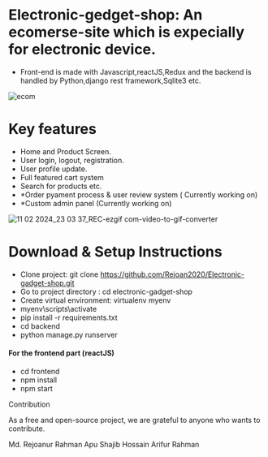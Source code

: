 # Electronic-gedget-shop: An ecomerse-site which is expecially for electronic device.

- Front-end is made with Javascript,reactJS,Redux and the backend is handled by Python,django rest framework,Sqlite3 etc.


![ecom](https://github.com/Rejoan2020/Electronic-gadget-shop/assets/63773925/34c41aa1-d90a-4a33-bdf8-cf0268be16ad)

# Key features
- Home and Product Screen.
- User login, logout, registration.
- User profile update.
- Full featured cart system
- Search for products etc.
- *Order pyament process & user review system ( Currently working on)
- *Custom admin panel (Currently working on)
  
![11 02 2024_23 03 37_REC-ezgif com-video-to-gif-converter](https://github.com/Rejoan2020/Electronic-gadget-shop/assets/63773925/c49060f6-387d-4fb8-91ad-8c1d6379f5b8)

# Download & Setup Instructions
- Clone project: git clone https://github.com/Rejoan2020/Electronic-gadget-shop.git
- Go to project directory : cd electronic-gadget-shop
- Create virtual environment: virtualenv myenv
- myenv\scripts\activate
- pip install -r requirements.txt
- cd backend
- python manage.py runserver
<h4>For the frontend part (reactJS)</h4> 
<ul>
  <li>cd frontend</li>
  <li>npm install</li>
  <li>npm start</li>
</ul>


Contribution

As a free and open-source project, we are grateful to anyone who wants to contribute. 

Md. Rejoanur Rahman Apu
Shajib Hossain
Arifur Rahman
 

